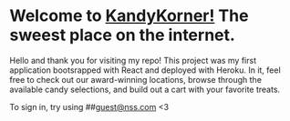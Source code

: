 # Welcome to [KandyKorner!](https://gqg-kandykorner.herokuapp.com/login) The sweest place on the internet.

Hello and thank you for visiting my repo! This project was my first application bootsrapped with React and deployed with Heroku. In it, feel free to check out our award-winning locations, browse through the available candy selections, and build out a cart with your favorite treats.

To sign in, try using ##guest@nss.com <3
